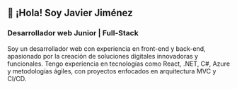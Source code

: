 
## 👋 ¡Hola! Soy Javier Jiménez
### Desarrollador web Junior | Full-Stack

Soy un desarrollador web con experiencia en front-end y back-end, apasionado por la creación de soluciones digitales innovadoras y funcionales.
Tengo experiencia en tecnologías como React, .NET, C#, Azure y metodologías ágiles, con proyectos enfocados en arquitectura MVC y CI/CD.



